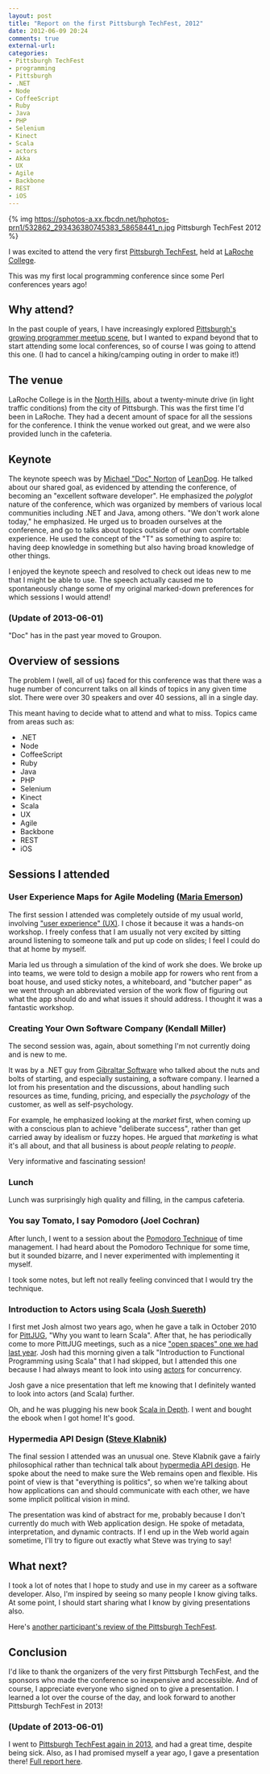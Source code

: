 ```yaml
---
layout: post
title: "Report on the first Pittsburgh TechFest, 2012"
date: 2012-06-09 20:24
comments: true
external-url: 
categories: 
- Pittsburgh TechFest
- programming
- Pittsburgh
- .NET
- Node
- CoffeeScript
- Ruby
- Java
- PHP
- Selenium
- Kinect
- Scala
- actors
- Akka
- UX
- Agile
- Backbone
- REST
- iOS
---
```

{% img https://sphotos-a.xx.fbcdn.net/hphotos-prn1/532862_293436380745383_58658441_n.jpg Pittsburgh TechFest 2012 %}

I was excited to attend the very first [Pittsburgh TechFest](http://pghtechfest.com/), held at [LaRoche College](http://www.laroche.edu/).

This was my first local programming conference since some Perl conferences years ago!

## Why attend?

In the past couple of years, I have increasingly explored [Pittsburgh's growing programmer meetup scene](/blog/2011/10/16/pittsburgh-software-developer-communities/), but I wanted to expand beyond that to start attending some local conferences, so of course I was going to attend this one. (I had to cancel a hiking/camping outing in order to make it!)

<!--more-->

## The venue

LaRoche College is in the [North Hills](http://en.wikipedia.org/wiki/North_Hills_\(Pennsylvania\)), about a twenty-minute drive (in light traffic conditions) from the city of Pittsburgh. This was the first time I'd been in LaRoche. They had a decent amount of space for all the sessions for the conference. I think the venue worked out great, and we were also provided lunch in the cafeteria.

## Keynote

The keynote speech was by [Michael "Doc" Norton](http://www.docondev.com/) of [LeanDog](http://leandog.com/). He talked about our shared goal, as evidenced by attending the conference, of becoming an "excellent software developer". He emphasized the *polyglot* nature of the conference, which was organized by members of various local communities including .NET and Java, among others. "We don't work alone today," he emphasized. He urged us to broaden ourselves at the conference, and go to talks about topics outside of our own comfortable experience. He used the concept of the "T" as something to aspire to: having deep knowledge in something but also having broad knowledge of other things.

I enjoyed the keynote speech and resolved to check out ideas new to me that I might be able to use. The speech actually caused me to spontaneously change some of my original marked-down preferences for which sessions I would attend!

### (Update of 2013-06-01)

"Doc" has in the past year moved to Groupon.

## Overview of sessions

The problem I (well, all of us) faced for this conference was that there was a huge number of concurrent talks on all kinds of topics in any given time slot. There were over 30 speakers and over 40 sessions, all in a single day.

This meant having to decide what to attend and what to miss. Topics came from areas such as:

- .NET
- Node
- CoffeeScript
- Ruby
- Java
- PHP
- Selenium
- Kinect
- Scala
- UX
- Agile
- Backbone
- REST
- iOS

## Sessions I attended

### User Experience Maps for Agile Modeling ([Maria Emerson](http://www.mariaemerson.com/))

The first session I attended was completely outside of my usual world, involving ["user experience" (UX)](http://en.wikipedia.org/wiki/User_experience_design). I chose it because it was a hands-on workshop. I freely confess that I am usually not very excited by sitting around listening to someone talk and put up code on slides; I feel I could do that at home by myself.

Maria led us through a simulation of the kind of work she does. We broke up into teams, we were told to design a mobile app for rowers who rent from a boat house, and used sticky notes, a whiteboard, and "butcher paper" as we went through an abbreviated version of the work flow of figuring out what the app should do and what issues it should address. I thought it was a fantastic workshop.

### Creating Your Own Software Company (Kendall Miller)

The second session was, again, about something I'm not currently doing and is new to me.

It was by a .NET guy from [Gibraltar Software](http://www.gibraltarsoftware.com/) who talked about the nuts and bolts of starting, and especially sustaining, a software company. I learned a lot from his presentation and the discussions, about handling such resources as time, funding, pricing, and especially the *psychology* of the customer, as well as self-psychology.

For example, he emphasized looking at the *market* first, when coming up with a conscious plan to achieve "deliberate success", rather than get carried away by idealism or fuzzy hopes. He argued that *marketing* is what it's all about, and that all business is about *people* relating to *people*.

Very informative and fascinating session!

### Lunch

Lunch was surprisingly high quality and filling, in the campus cafeteria.

### You say Tomato, I say Pomodoro (Joel Cochran)

After lunch, I went to a session about the [Pomodoro Technique](http://www.pomodorotechnique.com/) of time management. I had heard about the Pomodoro Technique for some time, but it sounded bizarre, and I never experimented with implementing it myself.

I took some notes, but left not really feeling convinced that I would try the technique.

### Introduction to Actors using Scala ([Josh Suereth](http://jsuereth.com/))

I first met Josh almost two years ago, when he gave a talk in October 2010 for [PittJUG](http://java.net/projects/pittjug/), "Why you want to learn Scala". After that, he has periodically come to more PittJUG meetings, such as a nice ["open spaces" one we had last year](/blog/2011/10/26/open-spaces-success-at-the-pittsburgh-java-users-group/). Josh had this morning given a talk "Introduction to Functional Programming using Scala" that I had skipped, but I attended this one because I had always meant to look into using [actors](http://en.wikipedia.org/wiki/Actor_model) for concurrency.

Josh gave a nice presentation that left me knowing that I definitely wanted to look into actors (and Scala) further.

Oh, and he was plugging his new book [Scala in Depth](http://www.manning.com/suereth/). I went and bought the ebook when I got home! It's good.

### Hypermedia API Design ([Steve Klabnik](http://steveklabnik.com/))

The final session I attended was an unusual one. Steve Klabnik gave a fairly philosophical rather than technical talk about [hypermedia API design](http://www.designinghypermediaapis.com/). He spoke about the need to make sure the Web remains open and flexible. His point of view is that "everything is politics", so when we're talking about how applications can and should communicate with each other, we have some implicit political vision in mind.

The presentation was kind of abstract for me, probably because I don't currently do much with Web application design. He spoke of metadata, interpretation, and dynamic contracts. If I end up in the Web world again sometime, I'll try to figure out exactly what Steve was trying to say!

## What next?

I took a lot of notes that I hope to study and use in my career as a software developer. Also, I'm inspired by seeing so many people I know giving talks. At some point, I should start sharing what I know by giving presentations also.

Here's [another participant's review of the Pittsburgh TechFest](http://updyke.com/blog/2012/06/09/pittsburgh-techfest-2012/).

## Conclusion

I'd like to thank the organizers of the very first Pittsburgh TechFest, and the sponsors who made the conference so inexpensive and accessible. And of course, I appreciate everyone who signed on to give a presentation. I learned a lot over the course of the day, and look forward to another Pittsburgh TechFest in 2013!

### (Update of 2013-06-01)

I went to [Pittsburgh TechFest again in 2013](/blog/2013/06/01/report-on-the-second-pittsburgh-techfest-2013/), and had a great time, despite being sick. Also, as I had promised myself a year ago, I gave a presentation there! [Full report here](/blog/2013/06/01/pittsburgh-tech-fest-2013-my-talk-stop-overusing-regular-expressions/).

